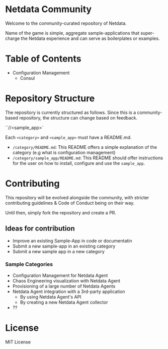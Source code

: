 # Netdata Community

Welcome to the community-curated repository of Netdata. 

Name of the game is simple, aggregate sample-applications that super-charge the Netdata experience and can serve as boilerplates or examples.

# Table of Contents
- Configuration Management
    -  Consul


# Repository Structure

The repository is currently structured as follows. Since this is a community-based repository, the structure can change based on feedback.

``/<category>/<sample_app>`

Each `<category>` and `<sample_app>` must have a README.md.

- `/category/README.md`: This README offers a simple explanation of the category (e.g what is configuration management)
- `/category/sample_app/README.md`: This README should offer instructions for the user on how to install, configure and use the `sample_app`.


# Contributing

This repository will be evolved alongside the community, with stricter contributing guidelines & Code of Conduct being on their way.

Until then, simply fork the repository and create a PR. 

## Ideas for contribution
- Improve an existing Sample-App in code or documentatin
- Submit a new sample-app in an existing category
- Submit a new sample app in a new category

### Sample Categories
- Configuration Management for Netdata Agent
- Chaos Engineering visualization with Netdata Agent
- Provisioning of a large number of Netdata Agents
- Netdata Agent integration with a 3rd-party application
    - By using Netdata Agent's API
    - By creating a new Netdata Agent collector
- ??

# License

MIT License 
